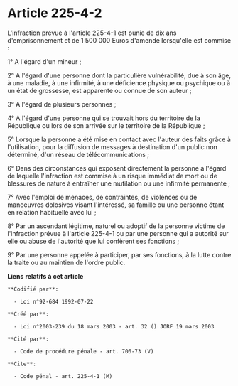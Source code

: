 # Article 225-4-2

L'infraction prévue à l'article 225-4-1 est punie de dix ans d'emprisonnement et de 1 500 000 Euros d'amende lorsqu'elle est
commise :

1° A l'égard d'un mineur ;

2° A l'égard d'une personne dont la particulière vulnérabilité, due à son âge, à une maladie, à une infirmité, à une
déficience physique ou psychique ou à un état de grossesse, est apparente ou connue de son auteur ;

3° A l'égard de plusieurs personnes ;

4° A l'égard d'une personne qui se trouvait hors du territoire de la République ou lors de son arrivée sur le territoire de
la République ;

5° Lorsque la personne a été mise en contact avec l'auteur des faits grâce à l'utilisation, pour la diffusion de messages à
destination d'un public non déterminé, d'un réseau de télécommunications ;

6° Dans des circonstances qui exposent directement la personne à l'égard de laquelle l'infraction est commise à un risque
immédiat de mort ou de blessures de nature à entraîner une mutilation ou une infirmité permanente ;

7° Avec l'emploi de menaces, de contraintes, de violences ou de manoeuvres dolosives visant l'intéressé, sa famille ou une
personne étant en relation habituelle avec lui ;

8° Par un ascendant légitime, naturel ou adoptif de la personne victime de l'infraction prévue à l'article 225-4-1 ou par une
personne qui a autorité sur elle ou abuse de l'autorité que lui confèrent ses fonctions ;

9° Par une personne appelée à participer, par ses fonctions, à la lutte contre la traite ou au maintien de l'ordre public.

**Liens relatifs à cet article**

	**Codifié par**:

	  - Loi n°92-684 1992-07-22

	**Créé par**:

	  - Loi n°2003-239 du 18 mars 2003 - art. 32 () JORF 19 mars 2003

	**Cité par**:

	  - Code de procédure pénale - art. 706-73 (V)

	**Cite**:

	  - Code pénal - art. 225-4-1 (M)
